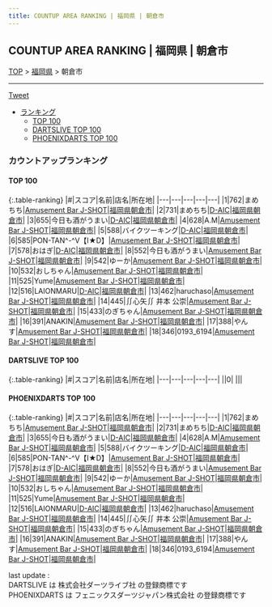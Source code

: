 ```yaml
---
title: COUNTUP AREA RANKING | 福岡県 | 朝倉市
---
```

## COUNTUP AREA RANKING | 福岡県 | 朝倉市

[TOP](/darts/rank/) > [福岡県](/darts/rank/福岡県/) > 朝倉市

___

<a href="https://twitter.com/share?ref_src=twsrc%5Etfw" data-text="COUNTUP AREA RANKING | 福岡県朝倉市" class="twitter-share-button" data-hashtags="DARTSLIVE,PHOENIXDARTS,darts,ダーツ" data-show-count="false">Tweet</a>

* [ランキング](#カウントアップランキング)
    * [TOP 100](#top-100)
    * [DARTSLIVE TOP 100](#dartslive-top-100)
    * [PHOENIXDARTS TOP 100](#phoenixdarts-top-100)

### カウントアップランキング

#### TOP 100



{:.table-ranking}
|#|スコア|名前|店名|所在地|
|---|---|---|---|---|
|1|762|<span class="rank-name-pd">まめちち</span>|<a href="https://vs.phoenixdarts.com/jp/shop/shopDetailInfo/s_71661?s_seq=71661">Amusement Bar J-SHOT</a>|<a href="/darts/rank/福岡県/朝倉市">福岡県朝倉市</a>|
|2|731|<span class="rank-name-pd">まめちち</span>|<a href="https://vs.phoenixdarts.com/jp/shop/shopDetailInfo/s_94500?s_seq=94500">D-AIC</a>|<a href="/darts/rank/福岡県/朝倉市">福岡県朝倉市</a>|
|3|655|<span class="rank-name-pd">今日も酒がうまい</span>|<a href="https://vs.phoenixdarts.com/jp/shop/shopDetailInfo/s_94500?s_seq=94500">D-AIC</a>|<a href="/darts/rank/福岡県/朝倉市">福岡県朝倉市</a>|
|4|628|<span class="rank-name-pd">A.M</span>|<a href="https://vs.phoenixdarts.com/jp/shop/shopDetailInfo/s_71661?s_seq=71661">Amusement Bar J-SHOT</a>|<a href="/darts/rank/福岡県/朝倉市">福岡県朝倉市</a>|
|5|588|<span class="rank-name-pd">バイクツーキング</span>|<a href="https://vs.phoenixdarts.com/jp/shop/shopDetailInfo/s_94500?s_seq=94500">D-AIC</a>|<a href="/darts/rank/福岡県/朝倉市">福岡県朝倉市</a>|
|6|585|<span class="rank-name-pd">PON-TAN^-^V【I★D】</span>|<a href="https://vs.phoenixdarts.com/jp/shop/shopDetailInfo/s_71661?s_seq=71661">Amusement Bar J-SHOT</a>|<a href="/darts/rank/福岡県/朝倉市">福岡県朝倉市</a>|
|7|578|<span class="rank-name-pd">おはぎ</span>|<a href="https://vs.phoenixdarts.com/jp/shop/shopDetailInfo/s_94500?s_seq=94500">D-AIC</a>|<a href="/darts/rank/福岡県/朝倉市">福岡県朝倉市</a>|
|8|552|<span class="rank-name-pd">今日も酒がうまい</span>|<a href="https://vs.phoenixdarts.com/jp/shop/shopDetailInfo/s_71661?s_seq=71661">Amusement Bar J-SHOT</a>|<a href="/darts/rank/福岡県/朝倉市">福岡県朝倉市</a>|
|9|542|<span class="rank-name-pd">ゆーか</span>|<a href="https://vs.phoenixdarts.com/jp/shop/shopDetailInfo/s_71661?s_seq=71661">Amusement Bar J-SHOT</a>|<a href="/darts/rank/福岡県/朝倉市">福岡県朝倉市</a>|
|10|532|<span class="rank-name-pd">おしちゃん</span>|<a href="https://vs.phoenixdarts.com/jp/shop/shopDetailInfo/s_71661?s_seq=71661">Amusement Bar J-SHOT</a>|<a href="/darts/rank/福岡県/朝倉市">福岡県朝倉市</a>|
|11|525|<span class="rank-name-pd">Yume</span>|<a href="https://vs.phoenixdarts.com/jp/shop/shopDetailInfo/s_71661?s_seq=71661">Amusement Bar J-SHOT</a>|<a href="/darts/rank/福岡県/朝倉市">福岡県朝倉市</a>|
|12|516|<span class="rank-name-pd">LAIONMARU</span>|<a href="https://vs.phoenixdarts.com/jp/shop/shopDetailInfo/s_94500?s_seq=94500">D-AIC</a>|<a href="/darts/rank/福岡県/朝倉市">福岡県朝倉市</a>|
|13|462|<span class="rank-name-pd">haruchaso</span>|<a href="https://vs.phoenixdarts.com/jp/shop/shopDetailInfo/s_71661?s_seq=71661">Amusement Bar J-SHOT</a>|<a href="/darts/rank/福岡県/朝倉市">福岡県朝倉市</a>|
|14|445|<span class="rank-name-pd">∬心矢∬ 井本 公崇</span>|<a href="https://vs.phoenixdarts.com/jp/shop/shopDetailInfo/s_71661?s_seq=71661">Amusement Bar J-SHOT</a>|<a href="/darts/rank/福岡県/朝倉市">福岡県朝倉市</a>|
|15|433|<span class="rank-name-pd">のぎちゃん</span>|<a href="https://vs.phoenixdarts.com/jp/shop/shopDetailInfo/s_71661?s_seq=71661">Amusement Bar J-SHOT</a>|<a href="/darts/rank/福岡県/朝倉市">福岡県朝倉市</a>|
|16|391|<span class="rank-name-pd">ANAKIN</span>|<a href="https://vs.phoenixdarts.com/jp/shop/shopDetailInfo/s_71661?s_seq=71661">Amusement Bar J-SHOT</a>|<a href="/darts/rank/福岡県/朝倉市">福岡県朝倉市</a>|
|17|388|<span class="rank-name-pd">やんす</span>|<a href="https://vs.phoenixdarts.com/jp/shop/shopDetailInfo/s_71661?s_seq=71661">Amusement Bar J-SHOT</a>|<a href="/darts/rank/福岡県/朝倉市">福岡県朝倉市</a>|
|18|346|<span class="rank-name-pd">0193_6194</span>|<a href="https://vs.phoenixdarts.com/jp/shop/shopDetailInfo/s_71661?s_seq=71661">Amusement Bar J-SHOT</a>|<a href="/darts/rank/福岡県/朝倉市">福岡県朝倉市</a>|


#### DARTSLIVE TOP 100



{:.table-ranking}
|#|スコア|名前|店名|所在地|
|---|---|---|---|---|
||0|<span class="rank-name-dl"> </span>|<a href=""></a>|<a href="/darts/rank//"></a>|


#### PHOENIXDARTS TOP 100



{:.table-ranking}
|#|スコア|名前|店名|所在地|
|---|---|---|---|---|
|1|762|<span class="rank-name-pd">まめちち</span>|<a href="https://vs.phoenixdarts.com/jp/shop/shopDetailInfo/s_71661?s_seq=71661">Amusement Bar J-SHOT</a>|<a href="/darts/rank/福岡県/朝倉市">福岡県朝倉市</a>|
|2|731|<span class="rank-name-pd">まめちち</span>|<a href="https://vs.phoenixdarts.com/jp/shop/shopDetailInfo/s_94500?s_seq=94500">D-AIC</a>|<a href="/darts/rank/福岡県/朝倉市">福岡県朝倉市</a>|
|3|655|<span class="rank-name-pd">今日も酒がうまい</span>|<a href="https://vs.phoenixdarts.com/jp/shop/shopDetailInfo/s_94500?s_seq=94500">D-AIC</a>|<a href="/darts/rank/福岡県/朝倉市">福岡県朝倉市</a>|
|4|628|<span class="rank-name-pd">A.M</span>|<a href="https://vs.phoenixdarts.com/jp/shop/shopDetailInfo/s_71661?s_seq=71661">Amusement Bar J-SHOT</a>|<a href="/darts/rank/福岡県/朝倉市">福岡県朝倉市</a>|
|5|588|<span class="rank-name-pd">バイクツーキング</span>|<a href="https://vs.phoenixdarts.com/jp/shop/shopDetailInfo/s_94500?s_seq=94500">D-AIC</a>|<a href="/darts/rank/福岡県/朝倉市">福岡県朝倉市</a>|
|6|585|<span class="rank-name-pd">PON-TAN^-^V【I★D】</span>|<a href="https://vs.phoenixdarts.com/jp/shop/shopDetailInfo/s_71661?s_seq=71661">Amusement Bar J-SHOT</a>|<a href="/darts/rank/福岡県/朝倉市">福岡県朝倉市</a>|
|7|578|<span class="rank-name-pd">おはぎ</span>|<a href="https://vs.phoenixdarts.com/jp/shop/shopDetailInfo/s_94500?s_seq=94500">D-AIC</a>|<a href="/darts/rank/福岡県/朝倉市">福岡県朝倉市</a>|
|8|552|<span class="rank-name-pd">今日も酒がうまい</span>|<a href="https://vs.phoenixdarts.com/jp/shop/shopDetailInfo/s_71661?s_seq=71661">Amusement Bar J-SHOT</a>|<a href="/darts/rank/福岡県/朝倉市">福岡県朝倉市</a>|
|9|542|<span class="rank-name-pd">ゆーか</span>|<a href="https://vs.phoenixdarts.com/jp/shop/shopDetailInfo/s_71661?s_seq=71661">Amusement Bar J-SHOT</a>|<a href="/darts/rank/福岡県/朝倉市">福岡県朝倉市</a>|
|10|532|<span class="rank-name-pd">おしちゃん</span>|<a href="https://vs.phoenixdarts.com/jp/shop/shopDetailInfo/s_71661?s_seq=71661">Amusement Bar J-SHOT</a>|<a href="/darts/rank/福岡県/朝倉市">福岡県朝倉市</a>|
|11|525|<span class="rank-name-pd">Yume</span>|<a href="https://vs.phoenixdarts.com/jp/shop/shopDetailInfo/s_71661?s_seq=71661">Amusement Bar J-SHOT</a>|<a href="/darts/rank/福岡県/朝倉市">福岡県朝倉市</a>|
|12|516|<span class="rank-name-pd">LAIONMARU</span>|<a href="https://vs.phoenixdarts.com/jp/shop/shopDetailInfo/s_94500?s_seq=94500">D-AIC</a>|<a href="/darts/rank/福岡県/朝倉市">福岡県朝倉市</a>|
|13|462|<span class="rank-name-pd">haruchaso</span>|<a href="https://vs.phoenixdarts.com/jp/shop/shopDetailInfo/s_71661?s_seq=71661">Amusement Bar J-SHOT</a>|<a href="/darts/rank/福岡県/朝倉市">福岡県朝倉市</a>|
|14|445|<span class="rank-name-pd">∬心矢∬ 井本 公崇</span>|<a href="https://vs.phoenixdarts.com/jp/shop/shopDetailInfo/s_71661?s_seq=71661">Amusement Bar J-SHOT</a>|<a href="/darts/rank/福岡県/朝倉市">福岡県朝倉市</a>|
|15|433|<span class="rank-name-pd">のぎちゃん</span>|<a href="https://vs.phoenixdarts.com/jp/shop/shopDetailInfo/s_71661?s_seq=71661">Amusement Bar J-SHOT</a>|<a href="/darts/rank/福岡県/朝倉市">福岡県朝倉市</a>|
|16|391|<span class="rank-name-pd">ANAKIN</span>|<a href="https://vs.phoenixdarts.com/jp/shop/shopDetailInfo/s_71661?s_seq=71661">Amusement Bar J-SHOT</a>|<a href="/darts/rank/福岡県/朝倉市">福岡県朝倉市</a>|
|17|388|<span class="rank-name-pd">やんす</span>|<a href="https://vs.phoenixdarts.com/jp/shop/shopDetailInfo/s_71661?s_seq=71661">Amusement Bar J-SHOT</a>|<a href="/darts/rank/福岡県/朝倉市">福岡県朝倉市</a>|
|18|346|<span class="rank-name-pd">0193_6194</span>|<a href="https://vs.phoenixdarts.com/jp/shop/shopDetailInfo/s_71661?s_seq=71661">Amusement Bar J-SHOT</a>|<a href="/darts/rank/福岡県/朝倉市">福岡県朝倉市</a>|


<div class="footer border-top border-gray-light mt-5 pt-3 text-right text-gray">
    last update : <span style="font-weight: italic" id="foot_last_modified"></span><br />
    DARTSLIVE は 株式会社ダーツライブ社 の登録商標です<br />
    PHOENIXDARTS は フェニックスダーツジャパン株式会社 の登録商標です<br />
</div>

<script src="https://cdnjs.cloudflare.com/ajax/libs/jquery.tablesorter/2.31.3/js/jquery.tablesorter.min.js" integrity="sha512-qzgd5cYSZcosqpzpn7zF2ZId8f/8CHmFKZ8j7mU4OUXTNRd5g+ZHBPsgKEwoqxCtdQvExE5LprwwPAgoicguNg==" crossorigin="anonymous" referrerpolicy="no-referrer"></script>
<link rel="stylesheet" href="https://cdnjs.cloudflare.com/ajax/libs/jquery.tablesorter/2.31.3/css/theme.default.min.css" integrity="sha512-wghhOJkjQX0Lh3NSWvNKeZ0ZpNn+SPVXX1Qyc9OCaogADktxrBiBdKGDoqVUOyhStvMBmJQ8ZdMHiR3wuEq8+w==" crossorigin="anonymous" referrerpolicy="no-referrer" />
<script>
$(function() {
    $(".table-ranking").tablesorter({sortList:[[0, 0]]});
    $("#foot_last_modified").text(formatDate(new Date(document.lastModified), 'yyyy-MM-dd HH:mm:ss'));
});
</script>

<script async src="https://platform.twitter.com/widgets.js" charset="utf-8"></script>